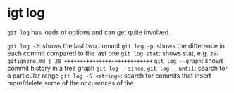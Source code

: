 # igt log

`git log` has loads of options and can get quite involved.

`git log -2`: shows the last two commit
`git log -p`: shows the difference in each commit compared to the last one
`git log stat`: shows stat, e.g. `35-gitignore.md | 28 ++++++++++++++++++++++++++++`
`git log --graph`: shows commit history in a tree graph
`git log --since`, `git log --until`: search for a particular range
`git log -S <string>`: search for commits that insert more/delete some of the occurences of the <string>
